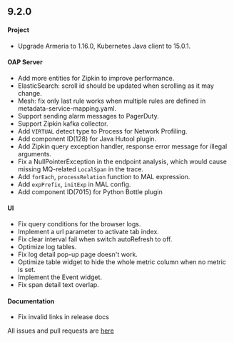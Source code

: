 ## 9.2.0

#### Project

* Upgrade Armeria to 1.16.0, Kubernetes Java client to 15.0.1.

#### OAP Server

* Add more entities for Zipkin to improve performance.
* ElasticSearch: scroll id should be updated when scrolling as it may change.
* Mesh: fix only last rule works when multiple rules are defined in metadata-service-mapping.yaml.
* Support sending alarm messages to PagerDuty.
* Support Zipkin kafka collector.
* Add `VIRTUAL` detect type to Process for Network Profiling.
* Add component ID(128) for Java Hutool plugin.
* Add Zipkin query exception handler, response error message for illegal arguments.
* Fix a NullPointerException in the endpoint analysis, which would cause missing MQ-related `LocalSpan` in the trace.
* Add `forEach`, `processRelation` function to MAL expression.
* Add `expPrefix`, `initExp` in MAL config.
* Add component ID(7015) for Python Bottle plugin

#### UI

* Fix query conditions for the browser logs.
* Implement a url parameter to activate tab index.
* Fix clear interval fail when switch autoRefresh to off.
* Optimize log tables.
* Fix log detail pop-up page doesn't work.
* Optimize table widget to hide the whole metric column when no metric is set.
* Implement the Event widget.
* Fix span detail text overlap.

#### Documentation

* Fix invalid links in release docs

All issues and pull requests are [here](https://github.com/apache/skywalking/milestone/136?closed=1)

